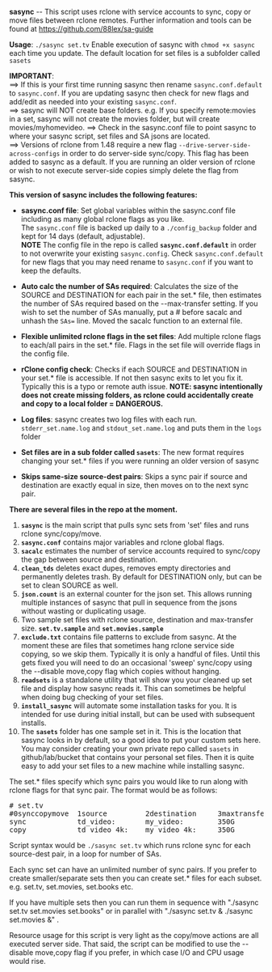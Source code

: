 **sasync** -- This script uses rclone with service accounts to sync, copy or move files between rclone remotes. 
Further information and tools can be found  at https://github.com/88lex/sa-guide

**Usage**:  `./sasync set.tv` Enable execution of sasync with `chmod +x sasync` each time you update. The default location for set files is a subfolder called `sasets`    

**IMPORTANT**:   
==>  If this is your first time running sasync then rename `sasync.conf.default` to `sasync.conf`. If you are updating sasync then check for new 
flags and add/edit as needed into your existing `sasync.conf`.   
==>  sasync will NOT create base folders. e.g. If you specify remote:movies in a set, sasync will not create the movies folder, but will create movies/myhomevideo.
==>  Check in the sasync.conf file to point sasync to where your sasync script, set files and SA jsons are located.    
==>  Versions of rclone from 1.48 require a new flag `--drive-server-side-across-configs` in order to do server-side sync/copy. This flag has been
added to sasync as a default. If you are running an older version of rclone or wish to not execute server-side copies simply delete the flag from sasync.  

**This version of sasync includes the following features:**


*  **sasync.conf file**:  Set global variables within the sasync.conf file including as many global rclone flags as you like.   
The `sasync.conf` file is backed up daily to a `./config_backup` folder and kept for 14 days (default, adjustable).    
**NOTE** The config file in the repo is called **`sasync.conf.default`** in order to not overwrite your existing `sasync.config`.
Check `sasync.conf.default` for new flags that you may need rename to `sasync.conf` if you want to keep the defaults.   

*  **Auto calc the number of SAs required**:  Calculates the size of the SOURCE and DESTINATION for each pair in the set.* file, then estimates the number 
of SAs required based on the --max-transfer setting. If you wish to set the number of SAs manually, put a # before sacalc and unhash the `SAs=` line. 
Moved the sacalc function to an external file.

*  **Flexible unlimited rclone flags in the set files**:  Add multiple rclone flags to each/all pairs in the set.* file. Flags in the set file will override
flags in the config file.

*  **rClone config check**:  Checks if each SOURCE and DESTINATION in your set.* file is accessible. If not then sasync exits to let you fix it.
Typically this is a typo or remote auth issue. 
**NOTE: sasync intentionally does not create missing folders, as rclone could accidentally create and copy to a local folder = DANGEROUS.**

*  **Log files**:  sasync creates two log files with each run. `stderr_set.name.log` and `stdout_set.name.log` and puts them in the `logs` folder

*  **Set files are in a sub folder called `sasets`**:  The new format requires changing your set.* files if you were running an older version of sasync 

*  **Skips same-size source-dest pairs**:  Skips a sync pair if source and destination are exactly equal in size, then moves on to the next sync pair.

**There are several files in the repo at the moment.**
1. **`sasync`** is the main script that pulls sync sets from 'set' files and runs rclone sync/copy/move.
2. **`sasync.conf`** contains major variables and rclone global flags.
3. **`sacalc`** estimates the number of service accounts required to sync/copy the gap between source and destination.
4. **`clean_tds`** deletes exact dupes, removes empty directories and permanently deletes trash. By default for DESTINATION only, 
but can be set to clean SOURCE as well.
5. **`json.count`** is an external counter for the json set. This allows running multiple instances of sasync that pull in 
sequence from the jsons without wasting or duplicating usage.
6. Two sample set files with rclone source, destination and max-transfer size. **`set.tv.sample`** and **`set.movies.sample`**
7. **`exclude.txt`** contains file patterns to exclude from sasync. At the moment these are files that sometimes hang rclone 
service side copying, so we skip them. Typically it is only a handful of files. Until this gets fixed you will need to do an 
occasional 'sweep' sync/copy using the --disable move,copy flag which copies without hanging.
8. **`readsets`** is a standalone utility that will show you your cleaned up set file and display how sasync reads it. This can sometimes be helpful
when doing bug checking of your set files.
9. **`install_sasync`** will automate some installation tasks for you. It is intended for use during initial install, but can be used with subsequent installs.
10. The **`sasets`** folder has one sample set in it. This is the location that sasync looks in by default, so a good idea to put your custom sets here.
You may consider creating your own private repo called `sasets` in github/lab/bucket that contains your personal set files. 
Then it is quite easy to add your set files to a new machine while installing sasync.


The set.* files specify which sync pairs you would like to run along with rclone flags for that sync pair. The format would be as follows:
<pre>
# set.tv
#0synccopymove  1source         2destination     3maxtransfer  4rcloneflags
sync            td_video:       my_video:        350G          --dry-run
copy            td_video_4k:    my_video_4k:     350G          --dry-run --no-traverse
</pre>

Script syntax would be `./sasync set.tv` which runs rclone sync for each source-dest pair, in a loop for number of SAs.

Each sync set can have an unlimited number of sync pairs. If you prefer to create smaller/separate sets then you can create set.* files
for each subset. e.g. set.tv, set.movies, set.books etc.

If you have multiple sets then you can run them in sequence with "./sasync set.tv set.movies set.books" or in parallel with
"./sasync set.tv & ./sasync set.movies &" .


Resource usage for this script is very light as the copy/move actions are all executed server side. That said, the script can be modified to use the
--disable move,copy flag if you prefer, in which case I/O and CPU usage would rise.

